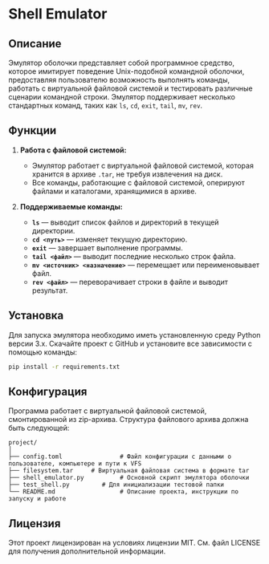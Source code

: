 # Shell Emulator

## Описание

Эмулятор оболочки представляет собой программное средство, которое имитирует поведение Unix-подобной командной оболочки, предоставляя пользователю возможность выполнять команды, работать с виртуальной файловой системой и тестировать различные сценарии командной строки. Эмулятор поддерживает несколько стандартных команд, таких как `ls`, `cd`, `exit`, `tail`, `mv`, `rev`.

## Функции

1. **Работа с файловой системой:**
   - Эмулятор работает с виртуальной файловой системой, которая хранится в архиве `.tar`, не требуя извлечения на диск.
   - Все команды, работающие с файловой системой, оперируют файлами и каталогами, хранящимися в архиве.

2. **Поддерживаемые команды:**
   - **`ls`** — выводит список файлов и директорий в текущей директории.
   - **`cd <путь>`** — изменяет текущую директорию.
   - **`exit`** — завершает выполнение программы.
   - **`tail <файл>`** — выводит последние несколько строк файла.
   - **`mv <источник> <назначение>`** — перемещает или переименовывает файл.
   - **`rev <файл>`** — переворачивает строки в файле и выводит результат.

## Установка

Для запуска эмулятора необходимо иметь установленную среду Python версии 3.x. Скачайте проект с GitHub и установите все зависимости с помощью команды:

```bash
pip install -r requirements.txt
```

## Конфигурация

Программа работает с виртуальной файловой системой, смонтированной из zip-архива. Структура файлового архива должна быть следующей:
```angular2html
project/
│
├── config.toml                # Файл конфигурации с данными о пользователе, компьютере и пути к VFS
├── filesystem.tar     # Виртуальная файловая система в формате tar
├── shell_emulator.py          # Основной скрипт эмулятора оболочки
├── test_shell.py         # Для инициализации тестовой папки
└── README.md                  # Описание проекта, инструкции по запуску и работе

```

## Лицензия

Этот проект лицензирован на условиях лицензии MIT. См. файл LICENSE для получения дополнительной информации.
